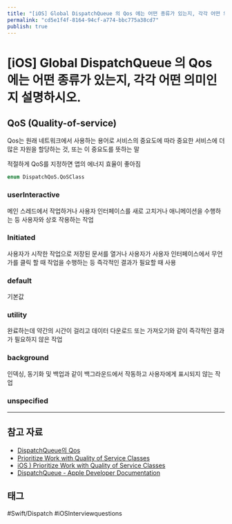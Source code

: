 ```yaml
---
title: "[iOS] Global DispatchQueue 의 Qos 에는 어떤 종류가 있는지, 각각 어떤 의미인지 설명하시오."
permalink: "cd5e1f4f-8164-94cf-a774-bbc775a38cd7"
publish: true
---
```


# \[iOS] Global DispatchQueue 의 Qos 에는 어떤 종류가 있는지, 각각 어떤 의미인지 설명하시오.

## QoS (Quality-of-service)

Qos는 원래 네트워크에서 사용하는 용어로 서비스의 중요도에 따라 중요한 서비스에 더 많은 자원을 할당하는 것, 또는 이 중요도를 뜻하는 말

적절하게 QoS를 지정하면 앱의 에너지 효율이 좋아짐

```swift
enum DispatchQoS.QoSClass
```

### userInteractive

메인 스레드에서 작업하거나 사용자 인터페이스를 새로 고치거나 애니메이션을 수행하는 등 사용자와 상호 작용하는 작업

### Initiated

사용자가 시작한 작업으로 저장된 문서를 열거나 사용자가 사용자 인터페이스에서 무언가를 클릭 할 때 작업을 수행하는 등 즉각적인 결과가 필요할 때 사용

### default

기본값

### utility

완료하는데 약간의 시간이 걸리고 데이터 다운로드 또는 가져오기와 같이 즉각적인 결과가 필요하지 않은 작업

### background

인덱싱, 동기화 및 백업과 같이 백그라운드에서 작동하고 사용자에게 표시되지 않는 작업

### unspecified

---

## 참고 자료

- [DispatchQueue의 Qos](https://jcsoohwancho.github.io/2019-10-09-DispatchQueue%EC%9D%98Qos/)
- [Prioritize Work with Quality of Service Classes](https://developer.apple.com/library/archive/documentation/Performance/Conceptual/EnergyGuide-iOS/PrioritizeWorkWithQoS.html#//apple_ref/doc/uid/TP40015243-CH39-SW1)
- [iOS ) Prioritize Work with Quality of Service Classes](https://zeddios.tistory.com/521)
- [DispatchQueue - Apple Developer Documentation](https://developer.apple.com/documentation/dispatch/dispatchqueue)

## 태그

#Swift/Dispatch #iOSInterviewquestions